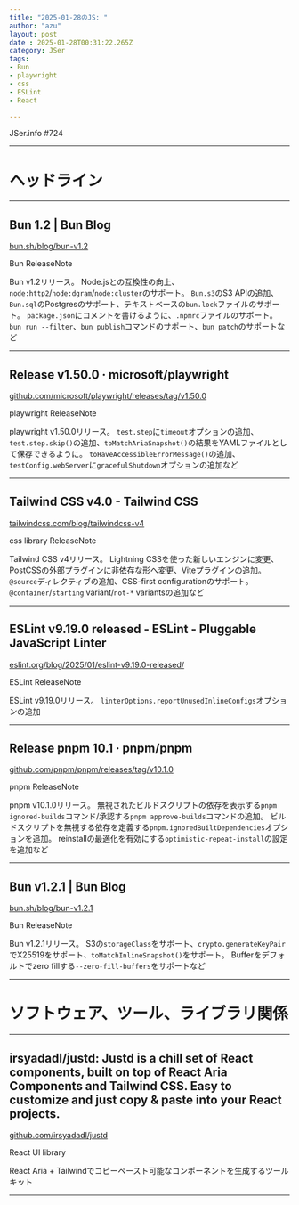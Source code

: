 ```yaml
---
title: "2025-01-28のJS: "
author: "azu"
layout: post
date : 2025-01-28T00:31:22.265Z
category: JSer
tags:
- Bun
- playwright
- css 
- ESLint
- React

---
```


JSer.info #724

----

<h1 class="site-genre">ヘッドライン</h1>

----

## Bun 1.2 | Bun Blog
[bun.sh/blog/bun-v1.2](https://bun.sh/blog/bun-v1.2 "Bun 1.2 | Bun Blog")
<p class="jser-tags jser-tag-icon"><span class="jser-tag">Bun</span> <span class="jser-tag">ReleaseNote</span></p>

Bun v1.2リリース。
Node.jsとの互換性の向上、`node:http2`/`node:dgram`/`node:cluster`のサポート。
`Bun.s3`のS3 APIの追加、`Bun.sql`のPostgresのサポート、テキストベースの`bun.lock`ファイルのサポート。
`package.json`にコメントを書けるように、`.npmrc`ファイルのサポート。
`bun run --filter`、`bun publish`コマンドのサポート、`bun patch`のサポートなど


----

## Release v1.50.0 · microsoft/playwright
[github.com/microsoft/playwright/releases/tag/v1.50.0](https://github.com/microsoft/playwright/releases/tag/v1.50.0 "Release v1.50.0 · microsoft/playwright")
<p class="jser-tags jser-tag-icon"><span class="jser-tag">playwright</span> <span class="jser-tag">ReleaseNote</span></p>

playwright v1.50.0リリース。
`test.step`に`timeout`オプションの追加、`test.step.skip()`の追加、`toMatchAriaSnapshot()`の結果をYAMLファイルとして保存できるように。
`toHaveAccessibleErrorMessage()`の追加、`testConfig.webServer`に`gracefulShutdown`オプションの追加など


----

## Tailwind CSS v4.0 - Tailwind CSS
[tailwindcss.com/blog/tailwindcss-v4](https://tailwindcss.com/blog/tailwindcss-v4 "Tailwind CSS v4.0 - Tailwind CSS")
<p class="jser-tags jser-tag-icon"><span class="jser-tag">css </span> <span class="jser-tag">library</span> <span class="jser-tag">ReleaseNote</span></p>

Tailwind CSS v4リリース。
Lightning CSSを使った新しいエンジンに変更、PostCSSの外部プラグインに非依存な形へ変更、Viteプラグインの追加。
`@source`ディレクティブの追加、CSS-first configurationのサポート。
`@container`/`starting` variant/`not-*` variantsの追加など


----

## ESLint v9.19.0 released - ESLint - Pluggable JavaScript Linter
[eslint.org/blog/2025/01/eslint-v9.19.0-released/](https://eslint.org/blog/2025/01/eslint-v9.19.0-released/ "ESLint v9.19.0 released - ESLint - Pluggable JavaScript Linter")
<p class="jser-tags jser-tag-icon"><span class="jser-tag">ESLint</span> <span class="jser-tag">ReleaseNote</span></p>

ESLint v9.19.0リリース。
`linterOptions.reportUnusedInlineConfigs`オプションの追加


----

## Release pnpm 10.1 · pnpm/pnpm
[github.com/pnpm/pnpm/releases/tag/v10.1.0](https://github.com/pnpm/pnpm/releases/tag/v10.1.0 "Release pnpm 10.1 · pnpm/pnpm")
<p class="jser-tags jser-tag-icon"><span class="jser-tag">pnpm</span> <span class="jser-tag">ReleaseNote</span></p>

pnpm v10.1.0リリース。
無視されたビルドスクリプトの依存を表示する`pnpm ignored-builds`コマンド/承認する`pnpm approve-builds`コマンドの追加。
ビルドスクリプトを無視する依存を定義する`pnpm.ignoredBuiltDependencies`オプションを追加。
reinstallの最適化を有効にする`optimistic-repeat-install`の設定を追加など


----

## Bun v1.2.1 | Bun Blog
[bun.sh/blog/bun-v1.2.1](https://bun.sh/blog/bun-v1.2.1 "Bun v1.2.1 | Bun Blog")
<p class="jser-tags jser-tag-icon"><span class="jser-tag">Bun</span> <span class="jser-tag">ReleaseNote</span></p>

Bun v1.2.1リリース。
S3の`storageClass`をサポート、`crypto.generateKeyPair`でX25519をサポート、`toMatchInlineSnapshot()`をサポート。
Bufferをデフォルトでzero fillする`--zero-fill-buffers`をサポートなど


----
<h1 class="site-genre">ソフトウェア、ツール、ライブラリ関係</h1>

----

## irsyadadl/justd: Justd is a chill set of React components, built on top of React Aria Components and Tailwind CSS. Easy to customize and just copy &amp; paste into your React projects.
[github.com/irsyadadl/justd](https://github.com/irsyadadl/justd "irsyadadl/justd: Justd is a chill set of React components, built on top of React Aria Components and Tailwind CSS. Easy to customize and just copy &amp; paste into your React projects.")
<p class="jser-tags jser-tag-icon"><span class="jser-tag">React</span> <span class="jser-tag">UI</span> <span class="jser-tag">library</span></p>

React Aria + Tailwindでコピーペースト可能なコンポーネントを生成するツールキット


----
